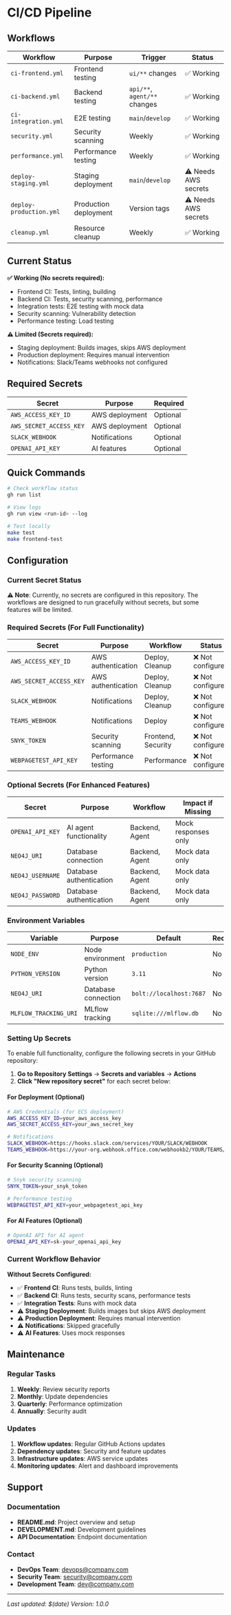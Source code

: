 # CI/CD Pipeline

## Workflows

| Workflow | Purpose | Trigger | Status |
|----------|---------|---------|--------|
| `ci-frontend.yml` | Frontend testing | `ui/**` changes | ✅ Working |
| `ci-backend.yml` | Backend testing | `api/**`, `agent/**` changes | ✅ Working |
| `ci-integration.yml` | E2E testing | `main`/`develop` | ✅ Working |
| `security.yml` | Security scanning | Weekly | ✅ Working |
| `performance.yml` | Performance testing | Weekly | ✅ Working |
| `deploy-staging.yml` | Staging deployment | `main`/`develop` | ⚠️ Needs AWS secrets |
| `deploy-production.yml` | Production deployment | Version tags | ⚠️ Needs AWS secrets |
| `cleanup.yml` | Resource cleanup | Weekly | ✅ Working |

## Current Status

**✅ Working (No secrets required):**
- Frontend CI: Tests, linting, building
- Backend CI: Tests, security scanning, performance
- Integration tests: E2E testing with mock data
- Security scanning: Vulnerability detection
- Performance testing: Load testing

**⚠️ Limited (Secrets required):**
- Staging deployment: Builds images, skips AWS deployment
- Production deployment: Requires manual intervention
- Notifications: Slack/Teams webhooks not configured

## Required Secrets

| Secret | Purpose | Required |
|--------|---------|----------|
| `AWS_ACCESS_KEY_ID` | AWS deployment | Optional |
| `AWS_SECRET_ACCESS_KEY` | AWS deployment | Optional |
| `SLACK_WEBHOOK` | Notifications | Optional |
| `OPENAI_API_KEY` | AI features | Optional |

## Quick Commands

```bash
# Check workflow status
gh run list

# View logs
gh run view <run-id> --log

# Test locally
make test
make frontend-test
```

## Configuration

### Current Secret Status

**⚠️ Note**: Currently, no secrets are configured in this repository. The workflows are designed to run gracefully without secrets, but some features will be limited.

### Required Secrets (For Full Functionality)

| Secret | Purpose | Workflow | Status |
|--------|---------|----------|--------|
| `AWS_ACCESS_KEY_ID` | AWS authentication | Deploy, Cleanup | ❌ Not configured |
| `AWS_SECRET_ACCESS_KEY` | AWS authentication | Deploy, Cleanup | ❌ Not configured |
| `SLACK_WEBHOOK` | Notifications | Deploy, Cleanup | ❌ Not configured |
| `TEAMS_WEBHOOK` | Notifications | Deploy | ❌ Not configured |
| `SNYK_TOKEN` | Security scanning | Frontend, Security | ❌ Not configured |
| `WEBPAGETEST_API_KEY` | Performance testing | Performance | ❌ Not configured |

### Optional Secrets (For Enhanced Features)

| Secret | Purpose | Workflow | Impact if Missing |
|--------|---------|----------|-------------------|
| `OPENAI_API_KEY` | AI agent functionality | Backend, Agent | Mock responses only |
| `NEO4J_URI` | Database connection | Backend, Agent | Mock data only |
| `NEO4J_USERNAME` | Database authentication | Backend, Agent | Mock data only |
| `NEO4J_PASSWORD` | Database authentication | Backend, Agent | Mock data only |

### Environment Variables

| Variable | Purpose | Default | Required |
|----------|---------|---------|----------|
| `NODE_ENV` | Node environment | `production` | No |
| `PYTHON_VERSION` | Python version | `3.11` | No |
| `NEO4J_URI` | Database connection | `bolt://localhost:7687` | No |
| `MLFLOW_TRACKING_URI` | MLflow tracking | `sqlite:///mlflow.db` | No |

### Setting Up Secrets

To enable full functionality, configure the following secrets in your GitHub repository:

1. **Go to Repository Settings** → **Secrets and variables** → **Actions**
2. **Click "New repository secret"** for each secret below:

#### For Deployment (Optional)
```bash
# AWS Credentials (for ECS deployment)
AWS_ACCESS_KEY_ID=your_aws_access_key
AWS_SECRET_ACCESS_KEY=your_aws_secret_key

# Notifications
SLACK_WEBHOOK=https://hooks.slack.com/services/YOUR/SLACK/WEBHOOK
TEAMS_WEBHOOK=https://your-org.webhook.office.com/webhookb2/YOUR/TEAMS/WEBHOOK
```

#### For Security Scanning (Optional)
```bash
# Snyk security scanning
SNYK_TOKEN=your_snyk_token

# Performance testing
WEBPAGETEST_API_KEY=your_webpagetest_api_key
```

#### For AI Features (Optional)
```bash
# OpenAI API for AI agent
OPENAI_API_KEY=sk-your_openai_api_key
```

### Current Workflow Behavior

**Without Secrets Configured:**
- ✅ **Frontend CI**: Runs tests, builds, linting
- ✅ **Backend CI**: Runs tests, security scans, performance tests
- ✅ **Integration Tests**: Runs with mock data
- ⚠️ **Staging Deployment**: Builds images but skips AWS deployment
- ⚠️ **Production Deployment**: Requires manual intervention
- ⚠️ **Notifications**: Skipped gracefully
- ⚠️ **AI Features**: Uses mock responses

## Maintenance

### Regular Tasks
1. **Weekly**: Review security reports
2. **Monthly**: Update dependencies
3. **Quarterly**: Performance optimization
4. **Annually**: Security audit

### Updates
1. **Workflow updates**: Regular GitHub Actions updates
2. **Dependency updates**: Security and feature updates
3. **Infrastructure updates**: AWS service updates
4. **Monitoring updates**: Alert and dashboard improvements

## Support

### Documentation
- **README.md**: Project overview and setup
- **DEVELOPMENT.md**: Development guidelines
- **API Documentation**: Endpoint documentation

### Contact
- **DevOps Team**: devops@company.com
- **Security Team**: security@company.com
- **Development Team**: dev@company.com

---

*Last updated: $(date)*
*Version: 1.0.0*
